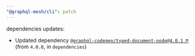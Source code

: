 ```yaml
---
"@graphql-mesh/cli": patch
---
```

dependencies updates:
  - Updated dependency [`@graphql-codegen/typed-document-node@4.0.1` ↗︎](https://www.npmjs.com/package/@graphql-codegen/typed-document-node/v/4.0.1) (from `4.0.0`, in `dependencies`)

